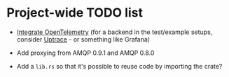 # Project-wide TODO list

* [Integrate OpenTelemetry](https://github.com/open-telemetry/opentelemetry-rust?tab=readme-ov-file) (for a backend in the test/example setups, consider [Uptrace](https://uptrace.dev/opentelemetry/apm) - or something like Grafana)

* Add proxying from AMQP 0.9.1 and AMQP 0.8.0

* Add a `lib.rs` so that it's possible to reuse code by importing the crate?
